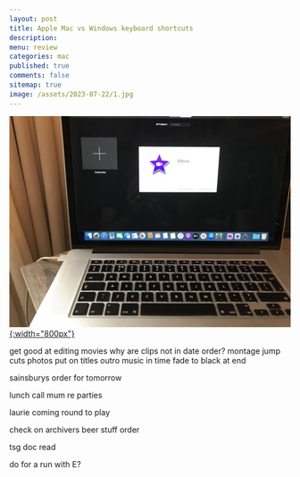 ```yaml
---
layout: post
title: Apple Mac vs Windows keyboard shortcuts 
description: 
menu: review
categories: mac
published: true 
comments: false     
sitemap: true
image: /assets/2023-07-22/1.jpg
---
```


[![alt text](/assets/2023-07-22/1.jpg "email"){:width="800px"}](/assets/2023-07-22/1.jpg)

get good at editing movies
why are clips not in date order?
montage
 jump cuts
 photos
 put on titles
 outro music in time
 fade to black at end

sainsburys order for tomorrow

lunch
call mum re parties

laurie coming round to play

check on archivers
beer stuff order

tsg doc read

do for a run
 with E?






